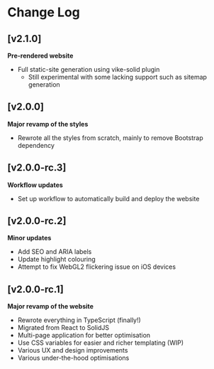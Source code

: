 # Change Log

## [v2.1.0]

**Pre-rendered website**

- Full static-site generation using vike-solid plugin
  - Still experimental with some lacking support such as sitemap generation

## [v2.0.0]

**Major revamp of the styles**

- Rewrote all the styles from scratch, mainly to remove Bootstrap dependency

## [v2.0.0-rc.3]

**Workflow updates**

- Set up workflow to automatically build and deploy the website

## [v2.0.0-rc.2]

**Minor updates**

- Add SEO and ARIA labels
- Update highlight colouring
- Attempt to fix WebGL2 flickering issue on iOS devices

## [v2.0.0-rc.1]

**Major revamp of the website**

- Rewrote everything in TypeScript (finally!)
- Migrated from React to SolidJS
- Multi-page application for better optimisation
- Use CSS variables for easier and richer templating (WIP)
- Various UX and design improvements
- Various under-the-hood optimisations
